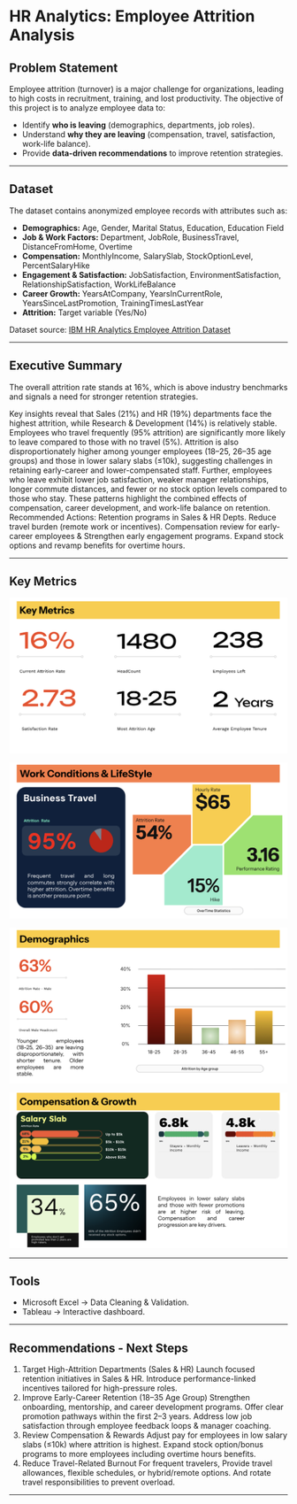 # HR Analytics: Employee Attrition Analysis

## Problem Statement

Employee attrition (turnover) is a major challenge for organizations, leading to high costs in recruitment, training, and lost productivity. The objective of this project is to analyze employee data to:

* Identify **who is leaving** (demographics, departments, job roles).
* Understand **why they are leaving** (compensation, travel, satisfaction, work-life balance).
* Provide **data-driven recommendations** to improve retention strategies.

---

## Dataset

The dataset contains anonymized employee records with attributes such as:

* **Demographics:** Age, Gender, Marital Status, Education, Education Field
* **Job & Work Factors:** Department, JobRole, BusinessTravel, DistanceFromHome, Overtime
* **Compensation:** MonthlyIncome, SalarySlab, StockOptionLevel, PercentSalaryHike
* **Engagement & Satisfaction:** JobSatisfaction, EnvironmentSatisfaction, RelationshipSatisfaction, WorkLifeBalance
* **Career Growth:** YearsAtCompany, YearsInCurrentRole, YearsSinceLastPromotion, TrainingTimesLastYear
* **Attrition:** Target variable (Yes/No)

Dataset source: [IBM HR Analytics Employee Attrition Dataset](https://www.kaggle.com/datasets/anshika2301/hr-analytics-dataset?select=HR_Analytics.csv)

---
## Executive Summary
The overall attrition rate stands at 16%, which is above industry benchmarks and signals a need for stronger retention strategies.

Key insights reveal that Sales (21%) and HR (19%) departments face the highest attrition, while Research & Development (14%) is relatively stable. 
Employees who travel frequently (95% attrition) are significantly more likely to leave compared to those with no travel (5%). 
Attrition is also disproportionately higher among younger employees (18–25, 26–35 age groups) and those in lower salary slabs (≤10k), suggesting challenges in retaining early-career and lower-compensated staff.
Further, employees who leave exhibit lower job satisfaction, weaker manager relationships, longer commute distances, and fewer or no stock option levels compared to those who stay. These patterns highlight the combined effects of compensation, career development, and work-life balance on retention.
Recommended Actions: 
Retention programs in Sales & HR Depts. 
Reduce travel burden (remote work or incentives).
Compensation review for early-career employees & Strengthen early engagement programs.
Expand stock options  and revamp benefits for overtime hours. 

---


## Key Metrics 

![Metrics](images/metrics.png)

![Metrics](images/i1.png) 

![Metrics](images/i2.png)

![Metrics](images/i3.png)

---

## Tools 

* Microsoft Excel → Data Cleaning & Validation.
* Tableau → Interactive dashboard.

---
## Recommendations - Next Steps

1. Target High-Attrition Departments (Sales & HR)
Launch focused retention initiatives in Sales & HR.
Introduce performance-linked incentives tailored for high-pressure roles.
2. Improve Early-Career Retention (18–35 Age Group)
Strengthen onboarding, mentorship, and career development programs.
Offer clear promotion pathways within the first 2–3 years.
Address low job satisfaction through employee feedback loops & manager coaching.
3. Review Compensation & Rewards
Adjust pay for employees in low salary slabs (≤10k) where attrition is highest.
Expand stock option/bonus programs to more employees including overtime hours benefits.
4. Reduce Travel-Related Burnout
For frequent travelers, Provide travel allowances, flexible schedules, or hybrid/remote options. And rotate travel responsibilities to prevent overload.

---

